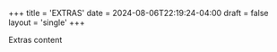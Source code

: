 +++
title = 'EXTRAS'
date = 2024-08-06T22:19:24-04:00
draft = false
layout = 'single'
+++

Extras content


